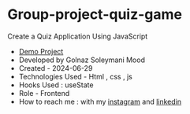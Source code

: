 # Group-project-quiz-game
Create a Quiz Application Using JavaScript
- [Demo Project](![1](https://github.com/Soleymanigolnaz/Group-project-quiz-game/assets/139486149/3d65013f-a77c-4221-8fc6-733954fa551d))
- Developed by Golnaz Soleymani Mood
- Created - 2024-06-29
- Technologies Used - Html , css , js
- Hooks Used : useState 
- Role - Frontend
- How to reach me : with my [instagram](https://www.instagram.com/Soleymani_golnaz_web) and [linkedin](https://www.linkedin.com/in/Golnaz-Soleymani-Mood)
